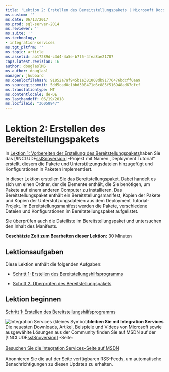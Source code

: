 ```yaml
---
title: 'Lektion 2: Erstellen des Bereitstellungspakets | Microsoft Docs'
ms.custom: ''
ms.date: 06/13/2017
ms.prod: sql-server-2014
ms.reviewer: ''
ms.suite: ''
ms.technology:
- integration-services
ms.tgt_pltfrm: ''
ms.topic: article
ms.assetid: ab17289d-c3d4-4a5e-b7f5-4fea8ae21707
caps.latest.revision: 16
author: douglaslMS
ms.author: douglasl
manager: jhubbard
ms.openlocfilehash: 91852a7af945b1e381008db91776476bdcff0aa9
ms.sourcegitcommit: 5dd5cad0c1bbd308471d6c885f516948ad67dfcf
ms.translationtype: MT
ms.contentlocale: de-DE
ms.lasthandoff: 06/19/2018
ms.locfileid: "36058947"
---
```

# <a name="lesson-2-creating-the-deployment-bundle"></a>Lektion 2: Erstellen des Bereitstellungspakets
  In [Lektion 1: Vorbereiten der Erstellung des Bereitstellungspakets](../integration-services/lesson-1-preparing-to-create-the-deployment-bundle.md)haben Sie das [!INCLUDE[ssISnoversion](../includes/ssisnoversion-md.md)] -Projekt mit Namen „Deployment Tutorial“ erstellt, diesem die Pakete und Unterstützungsdateien hinzugefügt und Konfigurationen in Paketen implementiert.  
  
 In dieser Lektion erstellen Sie das Bereitstellungspaket. Dabei handelt es sich um einen Ordner, der die Elemente enthält, die Sie benötigen, um Pakete auf einem anderen Computer zu installieren. Das Bereitstellungspaket enthält ein Bereitstellungsmanifest, Kopien der Pakete und Kopien der Unterstützungsdateien aus dem Deployment Tutorial-Projekt. Im Bereitstellungsmanifest werden die Pakete, verschiedene Dateien und Konfigurationen im Bereitstellungspaket aufgelistet.  
  
 Sie überprüfen auch die Dateiliste im Bereitstellungspaket und untersuchen den Inhalt des Manifests.  
  
 **Geschätzte Zeit zum Bearbeiten dieser Lektion:** 30 Minuten  
  
## <a name="lesson-tasks"></a>Lektionsaufgaben  
 Diese Lektion enthält die folgenden Aufgaben:  
  
-   [Schritt 1: Erstellen des Bereitstellungshilfsprogramms](../integration-services/lesson-2-1-building-the-deployment-utility.md)  
  
-   [Schritt 2: Überprüfen des Bereitstellungspakets](../integration-services/lesson-2-2-verifying-the-deployment-bundle.md)  
  
## <a name="start-the-lesson"></a>Lektion beginnen  
 [Schritt 1: Erstellen des Bereitstellungshilfsprogramms](../integration-services/lesson-2-1-building-the-deployment-utility.md)  
  
![Integration Services (kleines Symbol)](media/dts-16.gif "Integration Services (kleines Symbol)")**bleiben Sie mit Integration Services** <br /> Die neuesten Downloads, Artikel, Beispiele und Videos von Microsoft sowie ausgewählte Lösungen aus der Community finden Sie auf MSDN auf der [!INCLUDE[ssISnoversion](../includes/ssisnoversion-md.md)] -Seite:<br /><br /> [Besuchen Sie die Integration Services-Seite auf MSDN](http://go.microsoft.com/fwlink/?LinkId=136655)<br /><br /> Abonnieren Sie die auf der Seite verfügbaren RSS-Feeds, um automatische Benachrichtigungen zu diesen Updates zu erhalten.  
  
  